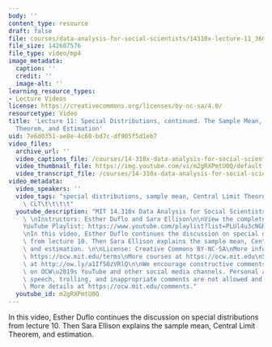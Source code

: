 ```yaml
---
body: ''
content_type: resource
draft: false
file: courses/data-analysis-for-social-scientists/14310x-lecture-11_360p_16_9.mp4
file_size: 142607576
file_type: video/mp4
image_metadata:
  caption: ''
  credit: ''
  image-alt: ''
learning_resource_types:
- Lecture Videos
license: https://creativecommons.org/licenses/by-nc-sa/4.0/
resourcetype: Video
title: 'Lecture 11: Special Distributions, continued. The Sample Mean, Central Limit
  Theorem, and Estimation'
uid: 7e6d0351-ae8e-4c60-bd7c-df905f5d1eb7
video_files:
  archive_url: ''
  video_captions_file: /courses/14-310x-data-analysis-for-social-scientists-spring-2023/1iQi6MTIA-SEZIQUAWziuclZzHpzXgX1Q_transcript.webvtt
  video_thumbnail_file: https://img.youtube.com/vi/m2gRXPmtU0Q/default.jpg
  video_transcript_file: /courses/14-310x-data-analysis-for-social-scientists-spring-2023/1iQi6MTIA-SEZIQUAWziuclZzHpzXgX1Q_transcript.pdf
video_metadata:
  video_speakers: ''
  video_tags: "special distributions, sample mean, Central Limit Theorem, estimation,\
    \ CLT\t\t\t\t"
  youtube_description: "MIT 14.310x Data Analysis for Social Scientists, Spring 2023\
    \ \nInstructors: Esther Duflo and Sara Ellison\n\nView the complete course: https://ocw.mit.edu/courses/14-310x-data-analysis-for-social-scientists-spring-2023\n\
    YouTube Playlist: https://www.youtube.com/playlist?list=PLUl4u3cNGP61ATaGTFcSp7bhogloD2wHP\n\
    \nIn this video, Esther Duflo continues the discussion on special distributions\
    \ from lecture 10. Then Sara Ellison explains the sample mean, Central Limit Theorem,\
    \ and estimation. \n\nLicense: Creative Commons BY-NC-SA\nMore information at\
    \ https://ocw.mit.edu/terms\nMore courses at https://ocw.mit.edu\nSupport OCW\
    \ at http://ow.ly/a1If50zVRlQ\n\nWe encourage constructive comments and discussion\
    \ on OCW\u2019s YouTube and other social media channels. Personal attacks, hate\
    \ speech, trolling, and inappropriate comments are not allowed and may be removed.\
    \ More details at https://ocw.mit.edu/comments."
  youtube_id: m2gRXPmtU0Q
---
```

In this video, Esther Duflo continues the discussion on special distributions from lecture 10. Then Sara Ellison explains the sample mean, Central Limit Theorem, and estimation.